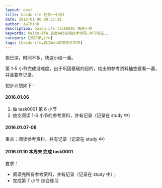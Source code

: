 ```yaml
---
layout: post
title: baidu-ife 任务一小结1
date: 2016-01-06 00:33:29
author: AwThink
description: baidu-ife task0001 快速小结
keywords: baidu-ife,百度Web前端技术学院,学习笔记,,
category: [致知录,ife]
tags: [baidu-ife,百度Web前端技术学院]
---
```


夜已深，时间不多，快速小结一番。

第 1-5 小节完成没难度，出于巩固基础的目的，给出的参考资料抽空要看一遍，并且要有记录。

初步计划如下：

#### 2016.01.06

  1. 做 task0001 第 6 小节
  2. 抽空阅读 1-6 小节的参考资料，并有记录（记录在 study 中）

#### 2016.01.07-08 

重点：阅读参考资料，并有记录（记录在 study 中）

#### 2016.01.10  本周末 完成  task0001

要求：

- 阅读完所有参考资料，并有记录（记录在 study 中）；
- 完成第 7 小节 综合练习